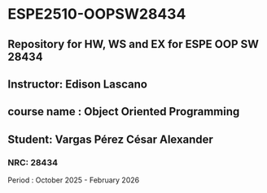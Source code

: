 # ESPE2510-OOPSW28434

## Repository for HW, WS and EX for ESPE OOP SW 28434

## Instructor: Edison Lascano

## course name : Object Oriented Programming

## Student: Vargas Pérez César Alexander

### NRC: 28434

Period : October 2025 - February 2026
